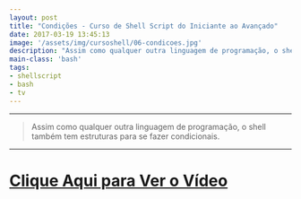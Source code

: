```yaml
---
layout: post
title: "Condições - Curso de Shell Script do Iniciante ao Avançado"
date: 2017-03-19 13:45:13
image: '/assets/img/cursoshell/06-condicoes.jpg'
description: "Assim como qualquer outra linguagem de programação, o shell também tem estruturas para se fazer condicionais."
main-class: 'bash'
tags:
- shellscript
- bash
- tv
---
```


***

> Assim como qualquer outra linguagem de programação, o shell também tem estruturas para se fazer condicionais.

***


# [Clique Aqui para Ver o Vídeo](https://www.youtube.com/watch?v=LWfQpAugxeg)


<script async src="https://pagead2.googlesyndication.com/pagead/js/adsbygoogle.js"></script>

<!-- Informat -->
<ins class="adsbygoogle"
 style="display:block"
 data-ad-client="ca-pub-2838251107855362"
 data-ad-slot="2327980059"
 data-ad-format="auto"
 data-full-width-responsive="true"></ins>

<script>
(adsbygoogle = window.adsbygoogle || []).push({});
</script>

